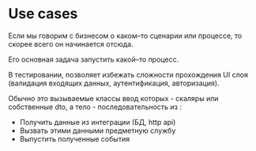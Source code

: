 # Use cases

Если мы говорим с бизнесом о каком–то сценарии или процессе,
то скорее всего он начинается отсюда.

Его основная задача запустить какой–то процесс.

В тестировании, позволяет избежать сложности прохождения UI слоя
(валидация входящих данных, аутентификация, авторизация).

Обычно это вызываемые классы ввод которых - скаляры или собственные dto, а тело - последовательность из :

- Получить данные из интеграции (БД, http api)
- Вызвать этими данными предметную службу
- Выпустить полученные события

